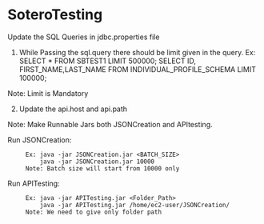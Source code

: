 # SoteroTesting

Update the SQL Queries in jdbc.properties file 
  1. While Passing the sql.query there should be limit given in the query.
    Ex: SELECT * FROM SBTEST1 LIMIT 500000;
        SELECT ID, FIRST_NAME,LAST_NAME FROM INDIVIDUAL_PROFILE_SCHEMA LIMIT 100000;
        
  Note: Limit is Mandatory
  
  2. Update the api.host and api.path
  
  
  Note: Make Runnable Jars both JSONCreation and APItesting.
   
   Run JSONCreation: 
   
         Ex: java -jar JSONCreation.jar <BATCH_SIZE>
             java -jar JSONCreation.jar 10000
         Note: Batch size will start from 10000 only
         
         
   Run APITesting:       
             
         Ex: java -jar APITesting.jar <Folder_Path>
             java -jar APITesting.jar /home/ec2-user/JSONCreation/
         Note: We need to give only folder path
